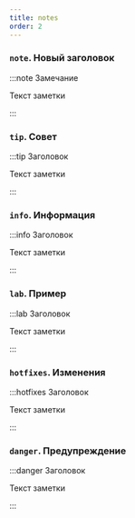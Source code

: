 ```yaml
---
title: notes
order: 2
---
```


### `note`. Новый заголовок

:::note Замечание

Текст заметки

:::

### `tip`. Совет

:::tip Заголовок

Текст заметки

:::

### `info`. Информация

:::info Заголовок

Текст заметки

:::

### `lab`. Пример

:::lab Заголовок

Текст заметки

:::

### `hotfixes`. Изменения

:::hotfixes Заголовок

Текст заметки

:::

### `danger`. Предупреждение

:::danger Заголовок

Текст заметки

:::